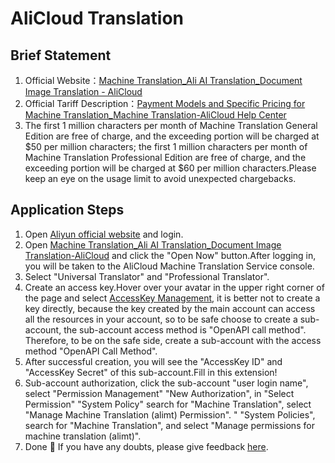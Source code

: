 # AliCloud Translation

## Brief Statement

1. Official Website：[Machine Translation_Ali AI Translation_Document Image Translation - AliCloud](https://www.aliyun.com/product/ai/alimt)
2. Official Tariff Description：[Payment Models and Specific Pricing for Machine Translation_Machine Translation-AliCloud Help Center](https://help.aliyun.com/document_detail/197134.html)
3. The first 1 million characters per month of Machine Translation General Edition are free of charge, and the exceeding portion will be charged at $50 per million characters; the first 1 million characters per month of Machine Translation Professional Edition are free of charge, and the exceeding portion will be charged at $60 per million characters.Please keep an eye on the usage limit to avoid unexpected chargebacks.

## Application Steps

1. Open [Aliyun official website](https://www.aliyun.com/) and login.
2. Open [Machine Translation_Ali AI Translation_Document Image Translation-AliCloud](https://www.aliyun.com/product/ai/alimt) and click the "Open Now" button.After logging in, you will be taken to the AliCloud Machine Translation Service console.
3. Select "Universal Translator" and "Professional Translator".
4. Create an access key.Hover over your avatar in the upper right corner of the page and select [AccessKey Management](https://ram.console.aliyun.com/manage/ak), it is better not to create a key directly, because the key created by the main account can access all the resources in your account, so to be safe choose to create a sub-account, the sub-account access method is "OpenAPI call method". Therefore, to be on the safe side, create a sub-account with the access method "OpenAPI Call Method".
5. After successful creation, you will see the "AccessKey ID" and "AccessKey Secret" of this sub-account.Fill in this extension!
6. Sub-account authorization, click the sub-account "user login name", select "Permission Management" "New Authorization", in "Select Permission" "System Policy" search for "Machine Translation", select "Manage Machine Translation (alimt) Permission". " "System Policies", search for "Machine Translation", and select "Manage permissions for machine translation (alimt)".
7. Done 🎉 If you have any doubts, please give feedback [here](https://github.com/immersive-translate/immersive-translate/issues/137).
